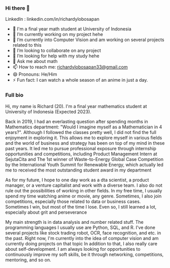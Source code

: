 ### Hi there 👋

LinkedIn : linkedin.com/in/richardylobosapan

- 📖 I'm a final year math student at University of Indonesia 
- 🔭 I’m currently working on my project hehe
- 🌱 I’m currently into Computer Vision and am working on several projects related to this
- 👯 I’m looking to collaborate on any project
- 🤔 I’m looking for help with my study hehe
- 💬 Ask me about math
- 📫 How to reach me: richardylobosapan33@gmail.com
- 😄 Pronouns: He/Him
- ⚡ Fun fact: I can watch a whole season of an anime in just a day.

### Full bio

Hi, my name is Richard (20). I'm a final year mathematics student at University of Indonesia (Expected 2023).

Back in 2019, I had an everlasting question after spending months in Mathematics department: "Would I imagine myself as a Mathematician in 4 years?". Although I followed the classes pretty well, I did not find the full enjoyment in exploring it. This allows me to explore myself in various fields and the world of business and strategy has been on top of my mind in these past years. It led me to pursue professional exposure through internship opportunities and competitions, including Product Management Intern at SejutaCita and The 1st winner of Waste-to-Energy Global Case Competition by the International Youth Summit for Renewable Energy, which actually led me to received the most outstanding student award in my department 

As for my future, I hope to one day work as a dta scientist, a product manager, or a venture capitalist and work with a diverse team. I also do not rule out the possibilities of working in other fields. In my free time, I usually spend my time watching anime or movie, any genre. Sometimes, I also join competitions, especially those related to data or business cases. Sometimes I win, but most of the time I lose. Even so, I still learned a lot, especially about grit and perseverance

My main strength is in data analysis and number related stuff. The programming languages ​​I usually use are Python, SQL, and R. I've done several projects like stock trading robot, OCR, face recognition, and etc. in the past. Right now, I'm currently into the idea of computer vision and am currently doing projects on that topic  In addition to that, I also really care about self-development. I am always looking for opportunities to continuously improve my soft skills, be it through networking, competitions, mentoring, and so on.
